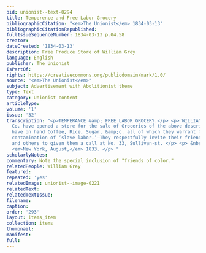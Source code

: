 ```yaml
---
pid: unionist--text-0294
title: Temperence and Free Labor Grocery
bibliographicCitation: "<em>The Unionist</em> 1834-03-13"
bibliographicCitationRepublished: 
fullIssueSequenceNumber: 1834-03-13 p.04.58
creator: 
dateCreated: '1834-03-13'
description: Free Produce Store of William Grey
language: English
publisher: The Unionist
IsPartOf: 
rights: https://creativecommons.org/publicdomain/mark/1.0/
source: "<em>The Unionist</em>"
subject: Advertisement with Abolitionist theme
type: Text
category: Unionist content
articleType: 
volume: '1'
issue: '32'
transcription: "<p>TEMPERANCE &amp; FREE LABOR GROCERY.</p> <p> WILLIAM GREY, &amp;
  Co. have opened a store for the sale of Groceries of the above description. They
  have on hand Coffee, Rice, Sugar, &amp;c. all of which they warrant free from the
  contamination of ‘slave labor.’—They respectfully invite their friends of color
  and others to given them a call at No. 33, Sullivan-st. </p> <p> &nbsp;&nbsp;&nbsp;&nbsp;&nbsp;&nbsp;&nbsp;&nbsp;&nbsp;&nbsp;&nbsp;
  <em>New York, August,</em> 1833. </p> "
scholarlyNotes: 
commentary: Note the special inclusion of "friends of color."
relatedPeople: William Grey
featured: 
repeated: 'yes'
relatedImage: unionist--image-0221
relatedText: 
relatedTextIssue: 
filename: 
caption: 
order: '293'
layout: items_item
collection: items
thumbnail: 
manifest: 
full: 
---
```

